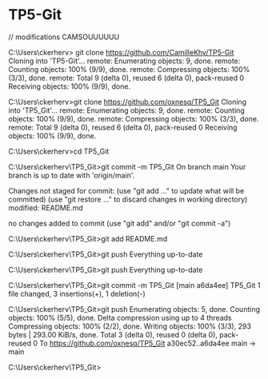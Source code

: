 # TP5-Git

// modifications
CAMSOUUUUUU


C:\Users\ckerherv> git clone https://github.com/CamilleKhv/TP5-Git
Cloning into 'TP5-Git'...
remote: Enumerating objects: 9, done.
remote: Counting objects: 100% (9/9), done.
remote: Compressing objects: 100% (3/3), done.
remote: Total 9 (delta 0), reused 6 (delta 0), pack-reused 0
Receiving objects: 100% (9/9), done.

C:\Users\ckerherv>git clone https://github.com/oxnesq/TP5_Git
Cloning into 'TP5_Git'...
remote: Enumerating objects: 9, done.
remote: Counting objects: 100% (9/9), done.
remote: Compressing objects: 100% (3/3), done.
remote: Total 9 (delta 0), reused 6 (delta 0), pack-reused 0
Receiving objects: 100% (9/9), done.

C:\Users\ckerherv>cd TP5_Git

C:\Users\ckerherv\TP5_Git>git commit -m TP5_Git
On branch main
Your branch is up to date with 'origin/main'.

Changes not staged for commit:
  (use "git add <file>..." to update what will be committed)
  (use "git restore <file>..." to discard changes in working directory)
        modified:   README.md

no changes added to commit (use "git add" and/or "git commit -a")

C:\Users\ckerherv\TP5_Git>git add README.md

C:\Users\ckerherv\TP5_Git>git push
Everything up-to-date

C:\Users\ckerherv\TP5_Git>git push
Everything up-to-date

C:\Users\ckerherv\TP5_Git>git commit -m TP5_Git
[main a6da4ee] TP5_Git
 1 file changed, 3 insertions(+), 1 deletion(-)

C:\Users\ckerherv\TP5_Git>git push
Enumerating objects: 5, done.
Counting objects: 100% (5/5), done.
Delta compression using up to 4 threads
Compressing objects: 100% (2/2), done.
Writing objects: 100% (3/3), 293 bytes | 293.00 KiB/s, done.
Total 3 (delta 0), reused 0 (delta 0), pack-reused 0
To https://github.com/oxnesq/TP5_Git
   a30ec52..a6da4ee  main -> main

C:\Users\ckerherv\TP5_Git>